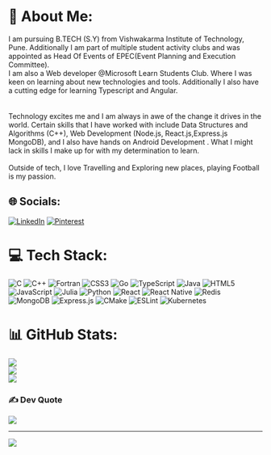 # 💫 About Me:
I am pursuing B.TECH (S.Y) from Vishwakarma Institute of Technology, Pune. Additionally I am part of multiple student activity clubs and was appointed as Head Of Events of EPEC(Event Planning and Execution Committee).<br>I am also a Web developer @Microsoft Learn Students Club. Where I was keen on learning about new technologies and tools. Additionally I also have a cutting edge for learning Typescript and Angular.<br><br><br>Technology excites me and I am always in awe of the change it drives in the world. Certain skills that I have worked with include Data Structures and Algorithms (C++), Web Development (Node.js, React.js,Express.js MongoDB), and I also have hands on Android Development . What I might lack in skills I make up for with my determination to learn.<br><br>Outside of tech, I love Travelling and Exploring new places, playing Football is my passion.


## 🌐 Socials:
[![LinkedIn](https://img.shields.io/badge/LinkedIn-%230077B5.svg?logo=linkedin&logoColor=white)](https://linkedin.com/in/https://www.linkedin.com/in/neeraj-pathak-527a682a9/) [![Pinterest](https://img.shields.io/badge/Pinterest-%23E60023.svg?logo=Pinterest&logoColor=white)](https://pinterest.com/NeerajP07) 

# 💻 Tech Stack:
![C](https://img.shields.io/badge/c-%2300599C.svg?style=for-the-badge&logo=c&logoColor=white) ![C++](https://img.shields.io/badge/c++-%2300599C.svg?style=for-the-badge&logo=c%2B%2B&logoColor=white) ![Fortran](https://img.shields.io/badge/Fortran-%23734F96.svg?style=for-the-badge&logo=fortran&logoColor=white) ![CSS3](https://img.shields.io/badge/css3-%231572B6.svg?style=for-the-badge&logo=css3&logoColor=white) ![Go](https://img.shields.io/badge/go-%2300ADD8.svg?style=for-the-badge&logo=go&logoColor=white) ![TypeScript](https://img.shields.io/badge/typescript-%23007ACC.svg?style=for-the-badge&logo=typescript&logoColor=white) ![Java](https://img.shields.io/badge/java-%23ED8B00.svg?style=for-the-badge&logo=openjdk&logoColor=white) ![HTML5](https://img.shields.io/badge/html5-%23E34F26.svg?style=for-the-badge&logo=html5&logoColor=white) ![JavaScript](https://img.shields.io/badge/javascript-%23323330.svg?style=for-the-badge&logo=javascript&logoColor=%23F7DF1E) ![Julia](https://img.shields.io/badge/-Julia-9558B2?style=for-the-badge&logo=julia&logoColor=white) ![Python](https://img.shields.io/badge/python-3670A0?style=for-the-badge&logo=python&logoColor=ffdd54) ![React](https://img.shields.io/badge/react-%2320232a.svg?style=for-the-badge&logo=react&logoColor=%2361DAFB) ![React Native](https://img.shields.io/badge/react_native-%2320232a.svg?style=for-the-badge&logo=react&logoColor=%2361DAFB) ![Redis](https://img.shields.io/badge/redis-%23DD0031.svg?style=for-the-badge&logo=redis&logoColor=white) ![MongoDB](https://img.shields.io/badge/MongoDB-%234ea94b.svg?style=for-the-badge&logo=mongodb&logoColor=white) ![Express.js](https://img.shields.io/badge/express.js-%23404d59.svg?style=for-the-badge&logo=express&logoColor=%2361DAFB) ![CMake](https://img.shields.io/badge/CMake-%23008FBA.svg?style=for-the-badge&logo=cmake&logoColor=white) ![ESLint](https://img.shields.io/badge/ESLint-4B3263?style=for-the-badge&logo=eslint&logoColor=white) ![Kubernetes](https://img.shields.io/badge/kubernetes-%23326ce5.svg?style=for-the-badge&logo=kubernetes&logoColor=white)
# 📊 GitHub Stats:
![](https://github-readme-stats.vercel.app/api?username=Neerajpathak07&theme=gruvbox_light&hide_border=false&include_all_commits=false&count_private=false)<br/>
![](https://github-readme-streak-stats.herokuapp.com/?user=Neerajpathak07&theme=gruvbox_light&hide_border=false)<br/>
![](https://github-readme-stats.vercel.app/api/top-langs/?username=Neerajpathak07&theme=gruvbox_light&hide_border=false&include_all_commits=false&count_private=false&layout=compact)

### ✍️ Dev Quote
![](https://quotes-github-readme.vercel.app/api?type=vetical&theme=radical)

---
[![](https://visitcount.itsvg.in/api?id=Neerajpathak07&icon=0&color=0)](https://visitcount.itsvg.in)

<!-- Proudly created with GPRM ( https://gprm.itsvg.in ) -->
